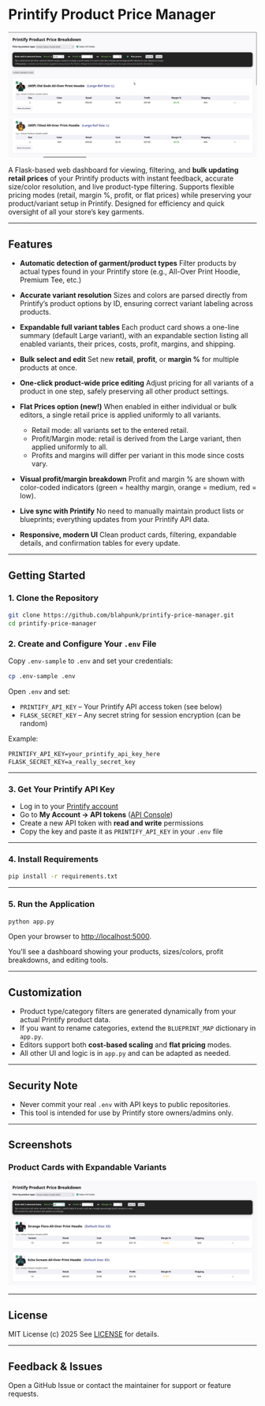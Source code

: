 # Printify Product Price Manager

![App Screenshot](screenshots/Screenshot_2025-08-23.png)

A Flask-based web dashboard for viewing, filtering, and **bulk updating retail prices** of your Printify products with instant feedback, accurate size/color resolution, and live product-type filtering.
Supports flexible pricing modes (retail, margin %, profit, or flat prices) while preserving your product/variant setup in Printify. Designed for efficiency and quick oversight of all your store’s key garments.

---

## Features

* **Automatic detection of garment/product types**
  Filter products by actual types found in your Printify store (e.g., All-Over Print Hoodie, Premium Tee, etc.)

* **Accurate variant resolution**
  Sizes and colors are parsed directly from Printify’s product options by ID, ensuring correct variant labeling across products.

* **Expandable full variant tables**
  Each product card shows a one-line summary (default Large variant), with an expandable section listing all enabled variants, their prices, costs, profit, margins, and shipping.

* **Bulk select and edit**
  Set new **retail**, **profit**, or **margin %** for multiple products at once.

* **One-click product-wide price editing**
  Adjust pricing for all variants of a product in one step, safely preserving all other product settings.

* **Flat Prices option (new!)**
  When enabled in either individual or bulk editors, a single retail price is applied uniformly to all variants.

  * Retail mode: all variants set to the entered retail.
  * Profit/Margin mode: retail is derived from the Large variant, then applied uniformly to all.
  * Profits and margins will differ per variant in this mode since costs vary.

* **Visual profit/margin breakdown**
  Profit and margin % are shown with color-coded indicators (green = healthy margin, orange = medium, red = low).

* **Live sync with Printify**
  No need to manually maintain product lists or blueprints; everything updates from your Printify API data.

* **Responsive, modern UI**
  Clean product cards, filtering, expandable details, and confirmation tables for every update.

---

## Getting Started

### 1. Clone the Repository

```sh
git clone https://github.com/blahpunk/printify-price-manager.git
cd printify-price-manager
```

### 2. Create and Configure Your `.env` File

Copy `.env-sample` to `.env` and set your credentials:

```sh
cp .env-sample .env
```

Open `.env` and set:

* `PRINTIFY_API_KEY` – Your Printify API access token (see below)
* `FLASK_SECRET_KEY` – Any secret string for session encryption (can be random)

Example:

```dotenv
PRINTIFY_API_KEY=your_printify_api_key_here
FLASK_SECRET_KEY=a_really_secret_key
```

---

### 3. Get Your Printify API Key

* Log in to your [Printify account](https://printify.com/)
* Go to **My Account → API tokens** ([API Console](https://printify.com/app/account/api))
* Create a new API token with **read and write** permissions
* Copy the key and paste it as `PRINTIFY_API_KEY` in your `.env` file

---

### 4. Install Requirements

```sh
pip install -r requirements.txt
```

---

### 5. Run the Application

```sh
python app.py
```

Open your browser to [http://localhost:5000](http://localhost:5000).

You’ll see a dashboard showing your products, sizes/colors, profit breakdowns, and editing tools.

---

## Customization

* Product type/category filters are generated dynamically from your actual Printify product data.
* If you want to rename categories, extend the `BLUEPRINT_MAP` dictionary in `app.py`.
* Editors support both **cost-based scaling** and **flat pricing** modes.
* All other UI and logic is in `app.py` and can be adapted as needed.

---

## Security Note

* Never commit your real `.env` with API keys to public repositories.
* This tool is intended for use by Printify store owners/admins only.

---

## Screenshots

### Product Cards with Expandable Variants

![App Screenshot](screenshots/Screenshot_2025-07-24_22-27-24.png)

---

## License

MIT License (c) 2025
See [LICENSE](LICENSE) for details.

---

## Feedback & Issues

Open a GitHub Issue or contact the maintainer for support or feature requests.
